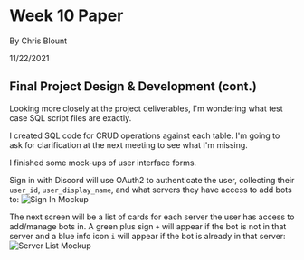 # Week 10 Paper

By Chris Blount

11/22/2021

## Final Project Design & Development (cont.)

Looking more closely at the project deliverables, I'm wondering what test case SQL script files are exactly.

I created SQL code for CRUD operations against each table. I'm going to ask for clarification at the next meeting to see what I'm missing.

I finished some mock-ups of user interface forms.

Sign in with Discord will use OAuth2 to authenticate the user, collecting their `user_id`, `user_display_name`, and what servers they have access to add bots to:
![Sign In Mockup](https://bubbzdotdev.github.io/CIT-225-Papers/images/sign_in.PNG)

The next screen will be a list of cards for each server the user has access to add/manage bots in. A green plus sign `+` will appear if the bot is not in that server and a blue info icon `i` will appear if the bot is already in that server:
![Server List Mockup](https://bubbzdotdev.github.io/CIT-225-Papers/images/your_servers.PNG)
